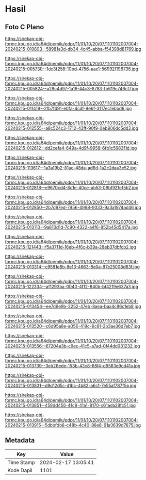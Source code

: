 # Hasil

## Foto C Plano

https://sirekap-obj-formc.kpu.go.id/a64d/pemilu/pdpr/11/01/10/20/07/1101102007004-20240215-010803--58981a3d-db34-4c45-abba-f54398d81769.jpg

https://sirekap-obj-formc.kpu.go.id/a64d/pemilu/pdpr/11/01/10/20/07/1101102007004-20240215-005730--1dc3f258-10bd-4756-aae1-56992f196736.jpg

https://sirekap-obj-formc.kpu.go.id/a64d/pemilu/pdpr/11/01/10/20/07/1101102007004-20240215-005824--a28c4d97-1a16-44c3-8783-fb619c746cf7.jpg

https://sirekap-obj-formc.kpu.go.id/a64d/pemilu/pdpr/11/01/10/20/07/1101102007004-20240215-011418--2fb7f491-e0fa-4cdf-9e6f-3117ec1ebbd8.jpg

https://sirekap-obj-formc.kpu.go.id/a64d/pemilu/pdpr/11/01/10/20/07/1101102007004-20240215-012555--a8c524c3-1712-43ff-90f9-0eb906dc5dd3.jpg

https://sirekap-obj-formc.kpu.go.id/a64d/pemilu/pdpr/11/01/10/20/07/1101102007004-20240215-012612--dd2cefa4-649a-4d9f-9958-6fb1c5683f1d.jpg

https://sirekap-obj-formc.kpu.go.id/a64d/pemilu/pdpr/11/01/10/20/07/1101102007004-20240215-113617--1a3a19b2-81ac-48da-ad6d-1a2c2daa3e52.jpg

https://sirekap-obj-formc.kpu.go.id/a64d/pemilu/pdpr/11/01/10/20/07/1101102007004-20240215-012818--e9670cd4-8c1e-40ce-ab53-08bf921ef5b2.jpg

https://sirekap-obj-formc.kpu.go.id/a64d/pemilu/pdpr/11/01/10/20/07/1101102007004-20240215-012850--2b7d97ed-7956-4968-9333-9a3a1974ad46.jpg

https://sirekap-obj-formc.kpu.go.id/a64d/pemilu/pdpr/11/01/10/20/07/1101102007004-20240215-013110--9a810d1d-7c90-4322-a4f6-852b45d5417a.jpg

https://sirekap-obj-formc.kpu.go.id/a64d/pemilu/pdpr/11/01/10/20/07/1101102007004-20240215-121443--f5a37f1d-16eb-4f6c-b39a-28eb37dbfcb2.jpg

https://sirekap-obj-formc.kpu.go.id/a64d/pemilu/pdpr/11/01/10/20/07/1101102007004-20240215-013314--c9581e8b-8e13-4663-8e0a-87e25008d83f.jpg

https://sirekap-obj-formc.kpu.go.id/a64d/pemilu/pdpr/11/01/10/20/07/1101102007004-20240215-122334--af1293ba-0040-4f12-840b-bf4219e637a3.jpg

https://sirekap-obj-formc.kpu.go.id/a64d/pemilu/pdpr/11/01/10/20/07/1101102007004-20240215-013454--ee7d9e9b-3252-47eb-8aea-baa4c86c1eb8.jpg

https://sirekap-obj-formc.kpu.go.id/a64d/pemilu/pdpr/11/01/10/20/07/1101102007004-20240215-013520--c6d95a8e-a050-419c-9c61-2b3ae36d7eb7.jpg

https://sirekap-obj-formc.kpu.go.id/a64d/pemilu/pdpr/11/01/10/20/07/1101102007004-20240215-013556--67204a3b-c9ec-41c5-a7ad-0f44dd031232.jpg

https://sirekap-obj-formc.kpu.go.id/a64d/pemilu/pdpr/11/01/10/20/07/1101102007004-20240215-013739--3eb28ede-153b-43c8-88f4-d9583e9cd41a.jpg

https://sirekap-obj-formc.kpu.go.id/a64d/pemilu/pdpr/11/01/10/20/07/1101102007004-20240215-013831--d9d12d5c-d1bc-4b82-a6c1-7e55af787f5e.jpg

https://sirekap-obj-formc.kpu.go.id/a64d/pemilu/pdpr/11/01/10/20/07/1101102007004-20240215-013851--459dd456-41c9-41a1-8170-c61ada28fc51.jpg

https://sirekap-obj-formc.kpu.go.id/a64d/pemilu/pdpr/11/01/10/20/07/1101102007004-20240215-013915--5dbbfdb8-c48b-4c40-88e8-61a0639d7875.jpg


## Metadata

| Key        | Value               |
| ---------- | ------------------- |
| Time Stamp | 2024-02-17 13:05:41 |
| Kode Dapil | 1101                |




